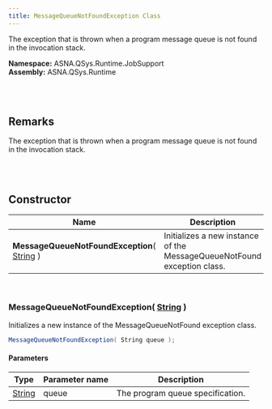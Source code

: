 ```yaml
---
title: MessageQueueNotFoundException Class
---
```


The exception that is thrown when a program message queue is not found in the invocation stack.

**Namespace:** ASNA.QSys.Runtime.JobSupport <br/>
**Assembly:** ASNA.QSys.Runtime

<br>
<br>

## Remarks

The exception that is thrown when a program message queue is not found in the invocation stack.

[//]: # ($$TODO: Complete the Remarks section.)

<br>
<br>

## Constructor

| Name |  Description 
| --- | --- 
| **MessageQueueNotFoundException**( [String](https://docs.microsoft.com/en-us/dotnet/api/system.string) ) | Initializes a new instance of the MessageQueueNotFound exception class.

<br>

### MessageQueueNotFoundException( [String](https://docs.microsoft.com/en-us/dotnet/api/system.string) )

Initializes a new instance of the MessageQueueNotFound exception class.

```cs
MessageQueueNotFoundException( String queue );
```

#### Parameters

| Type | Parameter name | Description
| --- | --- | ---
| [String](https://docs.microsoft.com/en-us/dotnet/api/system.string) | queue | The program queue specification. 

<br>


<br>
<br>

